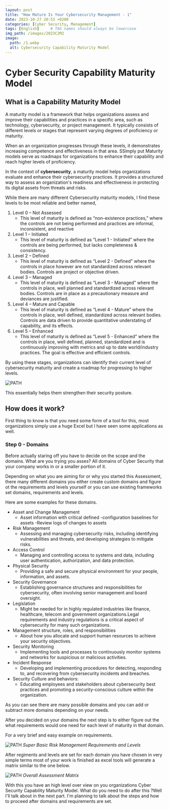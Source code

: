 ```yaml
---
layout: post
title: "How Mature Is Your Cybersecurity Management - 1"
date: 2023-10-27 20:53 +0200
categories: [Cyber Security, Management]
tags: [English]     # TAG names should always be lowercase
img_path: /images/2023C2M2
image:
  path: /1.webp
  alt: Cybersecurity Capability Maturity Model
---
```


# Cyber Security Capability Maturity Model

## What is a Capability Maturity Model

A maturity model is a framework that helps organizations assess and improve their capabilities and practices in a specific area, such as technology, cybersecurity, or project management. It typically consists of different levels or stages that represent varying degrees of proficiency or maturity.

When an an organization progresses through these levels, it demonstrates increasing competence and effectiveness in that area. SSimply put Maturity models serve as roadmaps for organizations to enhance their capability and reach higher levels of proficiency.

In the context of **cybersecurity**, a maturity model helps organizations evaluate and enhance their cybersecurity practices. It provides a structured way to assess an organization's readiness and effectiveness in protecting its digital assets from threats and risks.

While there are many different Cybersecurity maturity models, I find these levels to be most reliable and better named,

1. Level 0 – Not Assessed
   - This level of maturity is defined as “non-existence practices,” where the controls are not being performed and practices are informal, inconsistent, and reactive
2. Level 1 – Initiated
   - This level of maturity is defined as “Level 1 - Initiated” where the controls are being performed, but lacks completeness & consistency.
3. Level 2 – Defined
   - This level of maturity is defined as “Level 2 - Defined” where the controls in place however are not standardized across relevant bodies. Controls are project or objective driven.
4. Level 3 – Managed
   - This level of maturity is defined as “Level 3 - Managed” where the controls in place, well planned and standardized across relevant bodies. Controls are in place as a precautionary measure and deviances are justified.
5. Level 4 – Mature and Capable
   - This level of maturity is defined as “Level 4 - Mature” where the controls in place, well defined, standardized across relevant bodies. Controls are data driven to provide quantitative understating of capability, and its effects.
6. Level 5 – Enhanced
   - This level of maturity is defined as “Level 5 - Enhanced” where the controls in place, well defined, planned, standardized and is continuously improving with metrics and up to date world/industry practices. The goal is effective and efficient controls.

By using these stages, organizations can identify their current level of cybersecurity maturity and create a roadmap for progressing to higher levels.

![PATH](/2.png)

This essentially helps them strengthen their security posture.

## How does it work?

First thing to know is that you need some form of a tool for this, most organizations simply use a huge Excel but I have seen some applications as well.

### Step 0 - Domains

Before actually staring off you have to decide on the scope and the domains. What are you trying you asses? All domains of Cyber Security that your company works in or a smaller portion of it.

Depending on what you are aiming for or why you started this Assessment, there many different domains you either create custom domains and figure ot the requirements and levels yourself or you can use existing frameworks set domains, requirements and levels. 

Here are some examples for these domains.

- Asset and Change Management
  - Asset information with critical defined -configuration baselines for assets -Review logs of changes to assets
- Risk Management
  - Assessing and managing cybersecurity risks, including identifying vulnerabilities and threats, and developing strategies to mitigate risks.
- Access Control
  - Managing and controlling access to systems and data, including user authentication, authorization, and data protection.
- Physical Security
  - Providing a safe and secure physical environment for your people, information, and assets.
- Security Governance
  - Establishing governance structures and responsibilities for cybersecurity, often involving senior management and board oversight.
- Legislation
  - Might be needed for in highly regulated industries like finance, healthcare, telecom and government organizations.Legal requirements and industry regulations is a critical aspect of cybersecurity for many such organizations.
- Management structure, roles, and responsibilities
  - About how you allocate and support human resources to achieve your security objectives.
- Security Monitoring
  - Implementing tools and processes to continuously monitor systems and networks for suspicious or malicious activities.
- Incident Response
  - Developing and implementing procedures for detecting, responding to, and recovering from cybersecurity incidents and breaches.
- Security Culture and behaviors:
  - Educating employees and stakeholders about cybersecurity best practices and promoting a security-conscious culture within the organization.

As you can see there are many possible domains and you can add or subtract more domains depending on your needs.

After you decided on your domains the next step is to either figure out the what requirements would one need for each level of maturity in that domain.

For a very brief and easy example on requirements.

![PATH](/3.png) _Super Basic Risk Management Requirements and Levels_

After regiments and levels are set for each domain you have chosen in very simple terms most of your work is finished as excel tools will generate a matrix similar to the one below.

![PATH](/4.png) _Overall Assessment Matrix_

With this you have an high level over view on you organizations Cyber Security Capability Maturity Model. What do you need to do after this ?Well I'll talk about in the next part. I'm planning to talk about the steps and how to proceed after domains and requirements are set.
